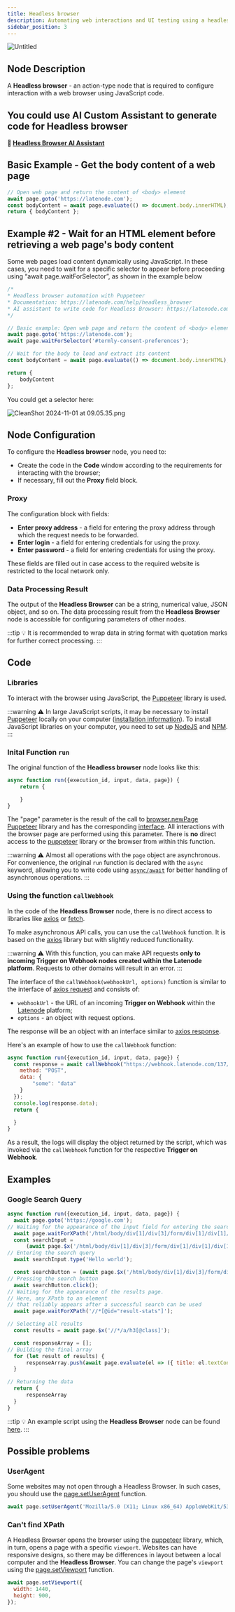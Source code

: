 ```yaml
---
title: Headless browser
description: Automating web interactions and UI testing using a headless browser
sidebar_position: 3
---
```

![Untitled](./headless_browser/untitled.png)

## **Node Description**

A **Headless browser** - an action-type node that is required to configure interaction with a web browser using JavaScript code.

## You could use AI Custom Assistant to generate code for Headless browser

**🔗 [Headless Browser AI Assistant](https://chatgpt.com/share/66efca8e-c704-8001-8110-2cfe9e54b0ad)**

## Basic Example - Get the body content of a web page

```jsx
// Open web page and return the content of <body> element
await page.goto('https://latenode.com');
const bodyContent = await page.evaluate(() => document.body.innerHTML);
return { bodyContent };
```

## Example #2 - Wait for an HTML element before retrieving a web page's body content

Some web pages load content dynamically using JavaScript. In these cases, you need to wait for a specific selector to appear before proceeding using “await page.waitForSelector”, as shown in the example below

```jsx
/* 
* Headless browser automation with Puppeteer
* Documentation: https://latenode.com/help/headless_browser
* AI assistant to write code for Headless Browser: https://latenode.com/help/headless_browser_assistant
*/

// Basic example: Open web page and return the content of <body> element
await page.goto('https://latenode.com');
await page.waitForSelector('#termly-consent-preferences');

// Wait for the body to load and extract its content
const bodyContent = await page.evaluate(() => document.body.innerHTML);

return { 
    bodyContent 
};
```

You could get a selector here:

![CleanShot 2024-11-01 at 09.05.35.png](./headless_browser/cleanshot_20241101_at_09.05.35.png)

## **Node Configuration**

To configure the **Headless browser** node, you need to:

- Create the code in the **Code** window according to the requirements for interacting with the browser;  
- If necessary, fill out the **Proxy** field block.  

### **Proxy**

The configuration block with fields:  

- **Enter proxy address** - a field for entering the proxy address through which the request needs to be forwarded.  
- **Enter login** - a field for entering credentials for using the proxy.  
- **Enter password** - a field for entering credentials for using the proxy.  

These fields are filled out in case access to the required website is restricted to the local network only.

### **Data Processing Result**

The output of the **Headless Browser** can be a string, numerical value, JSON object, and so on. The data processing result from the **Headless Browser** node is accessible for configuring parameters of other nodes.

:::tip
💡 It is recommended to wrap data in string format with quotation marks for further correct processing.
:::

## Code

### **Libraries**

To interact with the browser using JavaScript, the [Puppeteer](https://pptr.dev/) library is used. 

:::warning
⚠️ In large JavaScript scripts, it may be necessary to install [Puppeteer](https://pptr.dev/) locally on your computer ([installation information](https://pptr.dev/#installation)). To install JavaScript libraries on your computer, you need to set up [NodeJS](https://nodejs.org/) and [NPM](https://www.npmjs.com/).
:::

### Inital Function `run`

The original function of the **Headless browser** node looks like this:

```jsx
async function run({execution_id, input, data, page}) {
    return {

    }
}
```

The "page" parameter is the result of the call to [browser.newPage](https://pptr.dev/api/puppeteer.browsercontext.newpage/) [Puppeteer](https://pptr.dev/) library and has the corresponding [interface](https://pptr.dev/api/puppeteer.page/). All interactions with the browser page are performed using this parameter. There is **no** direct access to the [puppeteer](https://pptr.dev/) library or the browser from within this function.

:::warning
⚠️ Almost all operations with the `page` object are asynchronous. For convenience, the original `run` function is declared with the `async` keyword, allowing you to write code using [`async/await`](https://learn.javascript.ru/async-await) for better handling of asynchronous operations.
:::

### **Using the function** `callWebhook`

In the code of the **Headless Browser** node, there is no direct access to libraries like [axios](https://axios-http.com/) or [fetch](https://learn.javascript.ru/fetch).

To make asynchronous API calls, you can use the `callWebhook` function. It is based on the [axios](https://axios-http.com/) library but with slightly reduced functionality.

:::warning
⚠️ With this function, you can make API requests **only to incoming Trigger on Webhook nodes created within the Latenode platform**. Requests to other domains will result in an error.
:::

The interface of the `callWebhook(webhookUrl, options)` function is similar to the interface of [axios request](https://axios-http.com/docs/req_config) and consists of:

- `webhookUrl` - the URL of an incoming **Trigger on Webhook** within the [Latenode](https://app.latenode.com/) platform;  
- `options` - an object with request options.  

The response will be an object with an interface similar to [axios response](https://axios-http.com/docs/res_schema).

Here's an example of how to use the `callWebhook` function:

```jsx
async function run({execution_id, input, data, page}) {
  const response = await callWebhook("https://webhook.latenode.com/137/dev/db76895b-093b-4a6e-a3a1-57edcaa36a5c", {
    method: "POST",
    data: {
        "some": "data"
    }
  });
  console.log(response.data);
  return {

  }
}
```

As a result, the logs will display the object returned by the script, which was invoked via the `callWebhook` function for the respective **Trigger on Webhook**.

## **Examples**

### Google Search Query

```jsx
async function run({execution_id, input, data, page}) {
  await page.goto('https://google.com');
// Waiting for the appearance of the input field for entering the search query
  await page.waitForXPath('/html/body/div[1]/div[3]/form/div[1]/div[1]/div[1]/div/div[2]/input');
  const searchInput =
      (await page.$x('/html/body/div[1]/div[3]/form/div[1]/div[1]/div[1]/div/div[2]/input'))[0];
// Entering the search query
  await searchInput.type('Hello world');

  const searchButton = (await page.$x('/html/body/div[1]/div[3]/form/div[1]/div[1]/div[4]/center/input[1]'))[0];
// Pressing the search button
  await searchButton.click();
// Waiting for the appearance of the results page.
// Here, any XPath to an element 
// that reliably appears after a successful search can be used
  await page.waitForXPath('//*[@id="result-stats"]');

// Selecting all results
  const results = await page.$x('//*/a/h3[@class]');

  const responseArray = [];
// Building the final array
  for (let result of results) {
      responseArray.push(await page.evaluate(el => ({ title: el.textContent }), result))
  }

// Returning the data
  return {
      responseArray
  }
}
```

:::tip
💡 An example script using the **Headless Browser** node can be found [here](../../Examples%20&%20Tutorials%201c257d45a06780a9886cf7408c3a350e/%F0%9F%93%9D%20Scenario%20Examples%2019157d45a0678101a860c354d339b123/Using%20the%20Headless%20Browser%20Node%2019157d45a0678078afbae1aa7da8e1ed.md).
:::

## Possible problems

### UserAgent

Some websites may not open through a Headless Browser. In such cases, you should use the [page.setUserAgent](https://pptr.dev/api/puppeteer.page.setuseragent/) function.

```jsx
await page.setUserAgent('Mozilla/5.0 (X11; Linux x86_64) AppleWebKit/537.36 (KHTML, like Gecko) Chrome/78.0.3904.108 Safari/537.36');
```

### Can't find XPath

A Headless Browser opens the browser using the [puppeteer](https://pptr.dev/) library, which, in turn, opens a page with a specific `viewport`. Websites can have responsive designs, so there may be differences in layout between a local computer and the **Headless Browser**. You can change the page's `viewport` using the [page.setViewport](https://pptr.dev/api/puppeteer.page.setviewport/) function.

```jsx
await page.setViewport({
  width: 1440,
  height: 900,
});